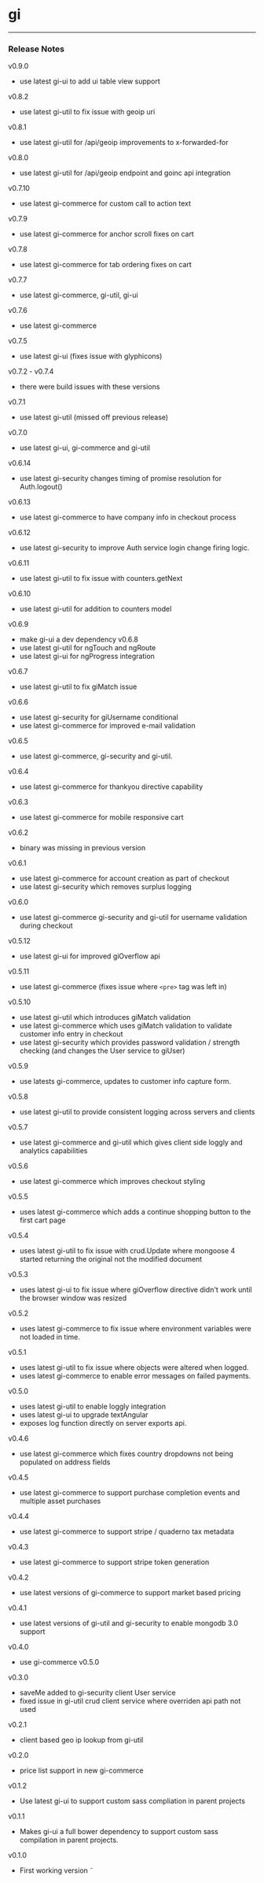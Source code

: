 # gi
---

### Release Notes
v0.9.0
- use latest gi-ui to add ui table view support

v0.8.2
- use latest gi-util to fix issue with geoip uri

v0.8.1
- use latest gi-util for /api/geoip improvements to x-forwarded-for

v0.8.0
- use latest gi-util for /api/geoip endpoint and goinc api integration

v0.7.10
- use latest gi-commerce for custom call to action text

v0.7.9
- use latest gi-commerce for anchor scroll fixes on cart

v0.7.8
- use latest gi-commerce for tab ordering fixes on cart

v0.7.7
- use latest gi-commerce, gi-util, gi-ui

v0.7.6
- use latest gi-commerce

v0.7.5
- use latest gi-ui (fixes issue with glyphicons)

v0.7.2 - v0.7.4
- there were build issues with these versions

v0.7.1
- use latest gi-util (missed off previous release)

v0.7.0
- use latest gi-ui, gi-commerce and gi-util

v0.6.14
- use latest gi-security changes timing of promise resolution for Auth.logout()

v0.6.13
- use latest gi-commerce to have company info in checkout process

v0.6.12
- use latest gi-security to improve Auth service login change firing logic.

v0.6.11
- use latest gi-util to fix issue with counters.getNext

v0.6.10
- use latest gi-util for addition to counters model

v0.6.9
- make gi-ui a dev dependency
v0.6.8
- use latest gi-util for ngTouch and ngRoute
- use latest gi-ui for ngProgress integration

v0.6.7
- use latest gi-util to fix giMatch issue

v0.6.6
- use latest gi-security for giUsername conditional
- use latest gi-commerce for improved e-mail validation

v0.6.5
- use latest gi-commerce, gi-security and gi-util.

v0.6.4
- use latest gi-commerce for thankyou directive capability

v0.6.3
- use latest gi-commerce for mobile responsive cart

v0.6.2
- binary was missing in previous version

v0.6.1
- use latest gi-commerce for account creation as part of checkout
- use latest gi-security which removes surplus logging

v0.6.0
- use latest gi-commerce gi-security and gi-util for username validation during checkout

v0.5.12
- use latest gi-ui for improved giOverflow api

v0.5.11
- use latest gi-commerce (fixes issue where ``<pre>`` tag was left in)

v0.5.10
- use latest gi-util which introduces giMatch validation
- use latest gi-commerce which uses giMatch validation to validate customer info entry in checkout
- use latest gi-security which provides password validation / strength checking (and changes the User service to giUser)

v0.5.9
- use latests gi-commerce, updates to customer info capture form.

v0.5.8
- use latest gi-util to provide consistent logging across servers and clients

v0.5.7
- use latest gi-commerce and gi-util which gives client side loggly
and analytics capabilities

v0.5.6
- use latest gi-commerce which improves checkout styling

v0.5.5
- uses latest gi-commerce which adds a continue shopping button to the first cart page

v0.5.4
- uses latest gi-util to fix issue with crud.Update where mongoose 4 started returning the original not the modified document

v0.5.3
- uses latest gi-ui to fix issue where giOverflow directive didn't work until the browser window was resized

v0.5.2
- uses latest gi-commerce to fix issue where environment variables were not loaded in time.

v0.5.1
- uses latest gi-util to fix issue where objects were altered when logged.
- uses latest gi-commerce to enable error messages on failed payments.

v0.5.0
- uses latest gi-util to enable loggly integration
- uses latest gi-ui to upgrade textAngular
- exposes log function directly on server exports api.

v0.4.6
- use latest gi-commerce which fixes country dropdowns not being populated on address fields

v0.4.5
- use latest gi-commerce to support purchase completion events and multiple asset purchases

v0.4.4
- use latest gi-commerce to support stripe / quaderno tax metadata

v0.4.3
- use latest gi-commerce to support stripe token generation

v0.4.2
- use latest versions of gi-commerce to support market based pricing

v0.4.1
- use latest versions of gi-util and gi-security to enable mongodb 3.0 support

v0.4.0
- use gi-commerce v0.5.0

v0.3.0
- saveMe added to gi-security client User service
- fixed issue in gi-util crud client service where overriden api path not used

v0.2.1
- client based geo ip lookup from gi-util

v0.2.0
- price list support in new gi-commerce

v0.1.2
- Use latest gi-ui to support custom sass compliation in parent projects

v0.1.1
- Makes gi-ui a full bower dependency to support custom sass compilation in parent projects.

v0.1.0
- First working version
˜
